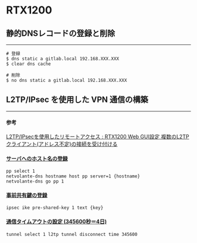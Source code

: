 # RTX1200

## 静的DNSレコードの登録と削除
- - -

```
# 登録
$ dns static a gitlab.local 192.168.XXX.XXX
$ clear dns cache

# 削除
$ no dns static a gitlab.local 192.168.XXX.XXX
```

## L2TP/IPsec を使用した VPN 通信の構築
- - -

#### 参考
[L2TP/IPsecを使用したリモートアクセス : RTX1200 Web GUI設定
複数のL2TPクライアント(アドレス不定)の接続を受け付ける](https://network.yamaha.com/setting/router_firewall/vpn/vpn_client/vpn-smartphone-setup_rtx1200_gui)


#### [サーバへのホスト名の登録](http://www.rtpro.yamaha.co.jp/RT/FAQ/NetVolanteDNS/netvolante-dns-use-command.html)
```
pp select 1
netvolante-dns hostname host pp server=1 {hostname}
netvolante-dns go pp 1
```

#### [事前共有鍵の登録](http://www.rtpro.yamaha.co.jp/RT/manual/rt-common/ipsec/ipsec_ike_pre-shared-key.html)

```
ipsec ike pre-shared-key 1 text {key}
```

#### [通信タイムアウトの設定 (345600秒＝4日)](http://www.rtpro.yamaha.co.jp/RT/manual/rt-common/netvolante-dns/netvolante-dns_timeout.html)
```
tunnel select 1 l2tp tunnel disconnect time 345600
```
